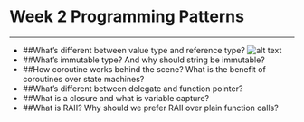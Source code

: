 # Week 2 Programming Patterns
---
* ##What’s different between value type and reference type?
  ![alt text](https://github.com/Vicchang/RayarkTutorial/TypeCmpDiagram.jpg)
* ##What’s immutable type? And why should string be immutable?
* ##How coroutine works behind the scene? What is the benefit of coroutines over state machines?
* ##What’s different between delegate and function pointer?
* ##What is a closure and what is variable capture?
* ##What is RAII? Why should we prefer RAII over plain function calls?